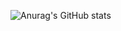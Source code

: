 ![Anurag's GitHub stats](https://github-readme-stats.vercel.app/api?username=zmfpdl64&theme=shades-of-purple&show_icons=true)
